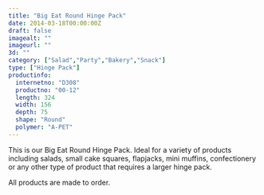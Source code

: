 ```yaml
---
title: "Big Eat Round Hinge Pack"
date: 2014-03-18T00:00:00Z
draft: false
imagealt: ""
imageurl: ""
3d: ""
category: ["Salad","Party","Bakery","Snack"]
type: ["Hinge Pack"]
productinfo:
  internetno: "D308"
  productno: "00-12"
  length: 324
  width: 156
  depth: 75
  shape: "Round"
  polymer: "A-PET"
---
```

This is our Big Eat Round Hinge Pack. Ideal for a variety of products including salads, small cake squares, flapjacks, mini muffins, confectionery or any other type of product that requires a larger hinge pack.

All products are made to order.